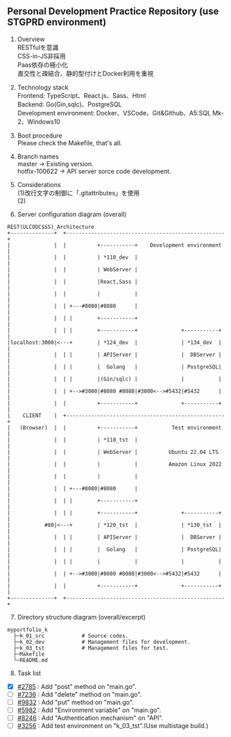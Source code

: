 ## Personal Development Practice Repository (use STGPRD environment)
1. Overview  
RESTfulを意識  
CSS-in-JS非採用  
Paas依存の極小化  
直交性と疎結合、静的型付けとDocker利用を重視  

2. Technology stack  
Frontend: TypeScript、React.js、Sass、Html  
Backend: Go(Gin,sqlc)、PostgreSQL  
Development environment: Docker、VSCode、Git&Github、A5:SQL Mk-2、Windows10  

3. Boot procedure  
Please check the Makefile, that's all.

4. Branch names  
master -> Existing version.  
hotfix-100622 -> API server sorce code development.  
<!-- develop -> Next Version.  -->
<!-- release-*  -->
<!-- hotfix-100622 -->

5. Considerations  
(1)改行文字の制御に「.gitattributes」を使用  
(2)  

6. Server configuration diagram (overall)  
```
REST(ULCODC$SS)_Architecture
+--------------+  +---------------------------------------------------+
|              |  |          +-----------+    Development environment |
|              |  |          | *110_dev  |                            |
|              |  |          | WebServer |                            |
|              |  |          |React,Sass |                            |
|              |  |          |           |                            |
|              |  | +---#8080|#8080      |                            |
|              |  | |        +-----------+                            |
|              |  | |        +-----------+              +-----------+ |
|localhost:3000|<---+        | *124_dev  |              | *134_dev  | |
|              |  | |        | APIServer |              |  DBServer | |
|              |  | |        |  Golang   |              | PostgreSQL| |
|              |  | |        |(Gin/sqlc) |              |           | |
|              |  | +-->#3000|#8080 #8080|#3000<-->#5432|#5432      | |
|              |  |          +-----------+              +-----------+ |
|    CLIENT    |  +---------------------------------------------------+
|   (Browser)  |  |          +-----------+           Test environment |
|              |  |          | *110_tst  |                            |
|              |  |          | WebServer |          Ubuntu 22.04 LTS  |
|              |  |          |           |          Amazon Linux 2022 |
|              |  |          |           |                            |
|              |  | +---#8080|#8080      |                            |
|              |  | |        +-----------+                            |
|              |  | |        +-----------+              +-----------+ |
|           #80|<---+        | *120_tst  |              | *130_tst  | |
|              |  | |        | APIServer |              |  DBServer | |
|              |  | |        |  Golang   |              | PostgreSQL| |
|              |  | |        |           |              |           | |
|              |  | +-->#3000|#8080 #8080|#3000<-->#5432|#5432      | |
|              |  |          +-----------+              +-----------+ |
+--------------+  +---------------------------------------------------+
```
7. Directory structure diagram (overall/excerpt)  
```
myportfolio_k
  ├─k_01_src            # Source codes.
  ├─k_02_dev            # Management files for development.
  ├─k_03_tst            # Management files for test.
  ├─Makefile
  └─README.md
```

8. Task list  
- [x] [#2785](k_01_src/124api_src/src/main.go) : Add "post" method on "main.go".  
- [ ] [#7236](k_01_src/124api_src/src/main.go) : Add "delete" method on "main.go".  
- [ ] [#9832](k_01_src/124api_src/src/main.go) : Add "put" method on "main.go".  
- [ ] [#5982](k_01_src/124api_src/src/main.go) : Add "Environment variable" on "main.go".  
- [ ] [#8246](k_01_src/124api_src/src/main.go) : Add "Authentication mechanism" on "API".  
- [ ] [#3256](k_03_tst/120api_tst/Dockerfile) : Add test environment on "k_03_tst".(Use multistage build.)  

<!--
使いやすさを優先せず、１０年後でも理解できるコードを！

-->
